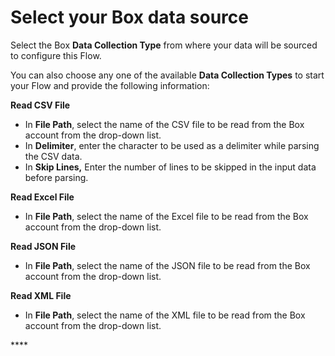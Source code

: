 # Select your Box data source

Select the Box **Data Collection Type** from where your data will be sourced to configure this Flow. 

You can also choose any one of the available **Data Collection Types** to start your Flow and provide the following information:

**Read CSV File**

* In **File Path**, select the name of the CSV file to be read from the Box account from the drop-down list. 
* In **Delimiter**, enter the character to be used as a delimiter while parsing the CSV data.
* In **Skip Lines,** Enter the number of lines to be skipped in the input data before parsing. 

**Read Excel File**

* In **File Path**, select the name of the Excel file to be read from the Box account from the drop-down list. 

**Read JSON File**

* In **File Path**, select the name of the JSON file to be read from the Box account from the drop-down list. 

**Read XML File**

* In **File Path**, select the name of the XML file to be read from the Box account from the drop-down list. 

\*\*\*\*



